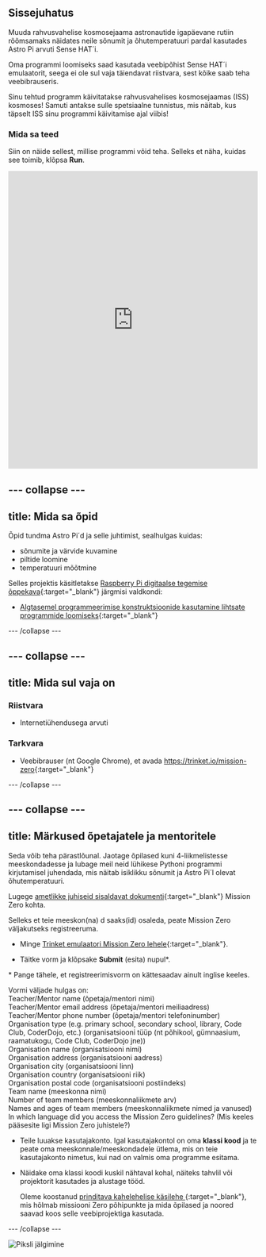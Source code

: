 ## Sissejuhatus

Muuda rahvusvahelise kosmosejaama astronautide igapäevane rutiin rõõmsamaks näidates neile sõnumit ja õhutemperatuuri pardal kasutades Astro Pi arvuti Sense HAT´i.

Oma programmi loomiseks saad kasutada veebipõhist Sense HAT´i emulaatorit, seega ei ole sul vaja täiendavat riistvara, sest kõike saab teha veebibrauseris.

Sinu tehtud programm käivitatakse rahvusvahelises kosmosejaamas (ISS) kosmoses! Samuti antakse sulle spetsiaalne tunnistus, mis näitab, kus täpselt ISS sinu programmi käivitamise ajal viibis!

### Mida sa teed

Siin on näide sellest, millise programmi võid teha. Selleks et näha, kuidas see toimib, klõpsa **Run**. 

<iframe src="https://trinket.io/embed/python/069f6138f7?outputOnly=true&start=result" width="100%" height="600" frameborder="0" marginwidth="0" marginheight="0" allowfullscreen mark="crwd-mark"></iframe> 

--- collapse ---
---
title: Mida sa õpid
---
Õpid tundma Astro Pi´d ja selle juhtimist, sealhulgas kuidas:

+ sõnumite ja värvide kuvamine
+ piltide loomine
+ temperatuuri mõõtmine

Selles projektis käsitletakse [Raspberry Pi digitaalse tegemise õppekava](http://rpf.io/curriculum){:target="_blank"} järgmisi valdkondi:

+ [Algtasemel programmeerimise konstruktsioonide kasutamine lihtsate programmide loomiseks](https://curriculum.raspberrypi.org/programming/creator/){:target="_blank"}

--- /collapse ---

--- collapse ---
---
title: Mida sul vaja on
---
### Riistvara

+ Internetiühendusega arvuti

### Tarkvara

+ Veebibrauser (nt Google Chrome), et avada <https://trinket.io/mission-zero>{:target="_blank"}

--- /collapse ---

--- collapse ---
---
title: Märkused õpetajatele ja mentoritele
---

Seda võib teha pärastlõunal. Jaotage õpilased kuni 4-liikmelistesse meeskondadesse ja lubage meil neid lühikese Pythoni programmi kirjutamisel juhendada, mis näitab isiklikku sõnumit ja Astro Pi´l olevat õhutemperatuuri.

Lugege [ametlikke juhiseid sisaldavat dokumenti](https://astro-pi.org/wp-content/uploads/2018/09/Astro_Pi_Mission_Zero_Guidelines_2018_19_V12_pages.pdf){:target="_blank"} Mission Zero kohta.

Selleks et teie meeskon(na) d saaks(id) osaleda, peate Mission Zero väljakutseks registreeruma.

+ Minge [Trinket emulaatori Mission Zero lehele](https://trinket.io/mission-zero/register){:target="_blank"}.

+ Täitke vorm ja klõpsake **Submit** (esita) nupul\*.

\* Pange tähele, et registreerimisvorm on kättesaadav ainult inglise keeles.

Vormi väljade hulgas on:  
Teacher/Mentor name (õpetaja/mentori nimi)  
Teacher/Mentor email address (õpetaja/mentori meiliaadress)  
Teacher/Mentor phone number (õpetaja/mentori telefoninumber)  
Organisation type (e.g. primary school, secondary school, library, Code Club, CoderDojo, etc.) (organisatsiooni tüüp (nt põhikool, gümnaasium, raamatukogu, Code Club, CoderDojo jne))  
Organisation name (organisatsiooni nimi)  
Organisation address (organisatsiooni aadress)  
Organisation city (organisatsiooni linn)  
Organisation country (organisatsiooni riik)  
Organisation postal code (organisatsiooni postiindeks)  
Team name (meeskonna nimi)  
Number of team members (meeskonnaliikmete arv)  
Names and ages of team members (meeskonnaliikmete nimed ja vanused)  
In which language did you access the Mission Zero guidelines? (Mis keeles pääsesite ligi Mission Zero juhistele?)

+ Teile luuakse kasutajakonto. Igal kasutajakontol on oma **klassi kood** ja te peate oma meeskonnale/meeskondadele ütlema, mis on teie kasutajakonto nimetus, kui nad on valmis oma programme esitama.

+ Näidake oma klassi koodi kuskil nähtaval kohal, näiteks tahvlil või projektorit kasutades ja alustage tööd.
    
    Oleme koostanud [ prinditava kahelehelise käsilehe ](https://astro-pi.org/astro_pi_mission_zero_project_print_out_v10_print/) {:target="_blank"}, mis hõlmab missiooni Zero põhipunkte ja mida õpilased ja noored saavad koos selle veebiprojektiga kasutada.

--- /collapse ---

![Piksli jälgimine](https://code.org/api/hour/begin_raspberrypi_astropi.png)